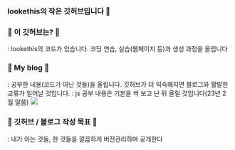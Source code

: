 ### lookethis의 작은 깃허브입니다 👋

### 🌱 이 깃허브는? 🌱
: lookethis의 코드가 있습니다. 코딩 연습, 실습(웹페이지 등)과 생성 과정을 올립니다

### 🐇 My blog 🐇 
: 공부한 내용(코드가 아닌 것들)을 올립니다. 깃허브가 더 익숙해지면 블로그와 활발한 교류가 일어날 것입니다.
: js 공부 내용은 기본을 싹 보고 난 뒤 올릴 것입니다(23년 2월 말쯤)
<a href="https://velog.io/@ibosio"><img src="https://img.shields.io/badge/Velog-3DDC84?style=flat-square&logo=Blogger&logoColor=white"/></a>

### 🍁 깃허브 / 블로그 작성 목표 🍁
: 내가 아는 것들, 한 것들을 깔끔하게 버전관리하며 공개한다

<!--
**lookethis/lookethis** is a ✨ _special_ ✨ repository because its `README.md` (this file) appears on your GitHub profile.

Here are some ideas to get you started:
☘️🍀🍁🐔👻🐇
- 🔭 I’m currently working on ...
- 🌱 I’m currently learning ...
- 👯 I’m looking to collaborate on ...
- 🤔 I’m looking for help with ...
- 💬 Ask me about ...
- 📫 How to reach me: ...
- 😄 Pronouns: ...
- ⚡ Fun fact: ...
-->
